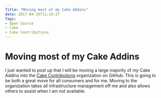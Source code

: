 ```yaml
---
Title: "Moving most of my Cake Addins"
date: 2017-04-29T11:19:27
Tags: 
- Open Source
- Cake
- Cake Contributions
---
```

# Moving most of my Cake Addins

I just wanted to post up that I will be moving a large majority of my Cake Addins into the [Cake Contributions](https://github.com/cake-contrib) organization on GitHub. This is going to be both a great move for all consumers and for me. Moving to the organization takes all infrastructure management off me and also allows others to assist when I am not available.
